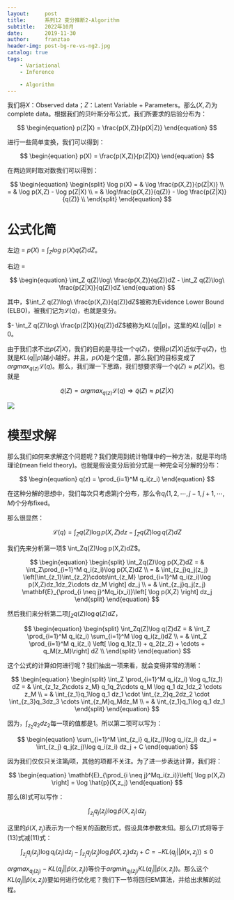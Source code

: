 ```yaml
---
layout:     post
title:      系列12 变分推断2-Algorithm
subtitle:   2022年10月
date:       2019-11-30
author:     franztao
header-img: post-bg-re-vs-ng2.jpg
catalog: true
tags:
    - Variational
    - Inference

    - Algorithm
---
```


我们将$X$：Observed data；$Z$：Latent Variable + Parameters。那么$(X,Z)$为complete data。根据我们的贝叶斯分布公式，我们所要求的后验分布为：

$$
\begin{equation}
    p(Z|X) = \frac{p(X,Z)}{p(X|Z)}
\end{equation}
$$

进行一些简单变换，我们可以得到：

$$
\begin{equation}
    p(X) = \frac{p(X,Z)}{p(Z|X)}
\end{equation}
$$

在两边同时取对数我们可以得到：

$$
\begin{equation}
    \begin{split}
        \log p(X) = & \log \frac{p(X,Z)}{p(Z|X)} \\
        = & \log p(X,Z) - \log p(Z|X) \\
        = & \log\frac{p(X,Z)}{q(Z)} - \log \frac{p(Z|X)}{q(Z)} \\
    \end{split}
\end{equation}
$$

# 公式化简

左边 = $p(X)$ = $\int_{Z}log\ p(X)q(Z)dZ$。

右边 = 

$$
\begin{equation}
    \int_Z q(Z)\log\ \frac{p(X,Z)}{q(Z)}dZ - \int_Z q(Z)\log\ \frac{p(Z|X)}{q(Z)}dZ
\end{equation}
$$

其中，$\int_Z q(Z)\log\ \frac{p(X,Z)}{q(Z)}dZ$被称为Evidence Lower Bound (ELBO)，被我们记为$\mathcal{L}(q)$，也就是变分。

$- \int_Z q(Z)\log\ \frac{p(Z|X)}{q(Z)}dZ$被称为$KL(q||p)$。这里的$KL(q||p) \geq 0$。

由于我们求不出$p(Z|X)$，我们的目的是寻找一个$q(Z)$，使得$p(Z|X)$近似于$q(Z)$，也就是$KL(q||p)$越小越好。并且，$p(X)$是个定值，那么我们的目标变成了$argmax_{q(z)}\mathcal{L}(q)$。那么，我们理一下思路，我们想要求得一个$\widetilde{q}(Z) \approx p(Z|X)$。也就是

$$
\begin{equation}
    \widetilde{q}(Z) = argmax_{q(z)} \mathcal{L}(q) \Rightarrow \widetilde{q}(Z) \approx p(Z|X)
\end{equation}
$$

![](C:\Users\franztao\AppData\Roaming\marktext\images\2022-12-18-19-26-38-image.png)

# 模型求解

那么我们如何来求解这个问题呢？我们使用到统计物理中的一种方法，就是平均场理论(mean field theory)。也就是假设变分后验分式是一种完全可分解的分布：

$$
\begin{equation}
    q(z) = \prod_{i=1}^M q_i(z_i)
\end{equation}
$$

在这种分解的思想中，我们每次只考虑第j个分布，那么令$q_i(1,2,\cdots,j-1,j+1,\cdots,M)$个分布fixed。

那么很显然：

$$
\begin{equation}
    \mathcal{L}(q) = \int_Zq(Z)\log p(X,Z)dz - \int_Zq(Z)\log q(Z)dZ
\end{equation}
$$

我们先来分析第一项$ \int_Zq(Z)\log p(X,Z)dZ$。

$$
\begin{equation}
    \begin{split}
        \int_Zq(Z)\log p(X,Z)dZ 
        = & \int_Z\prod_{i=1}^M q_i(z_i)\log p(X,Z)dZ \\
        = & \int_{z_j}q_j(z_j) \left[\int_{z_1}\int_{z_2}\cdots\int_{z_M} \prod_{i=1}^M q_i(z_i)\log p(X,Z)dz_1dz_2\cdots dz_M \right] dz_j \\
        = & \int_{z_j}q_j(z_j) \mathbf{E}_{\prod_{i \neq j}^Mq_i(x_i)}\left[ \log p(X,Z) \right] dz_j
    \end{split}
\end{equation}
$$

然后我们来分析第二项$\int_Zq(Z)\log q(Z)dZ$，

$$
\begin{equation}
    \begin{split}
        \int_Zq(Z)\log q(Z)dZ 
        = & \int_Z \prod_{i=1}^M q_i(z_i) \sum_{i=1}^M \log q_i(z_i)dZ \\
        = & \int_Z \prod_{i=1}^M q_i(z_i) \left[ \log q_1(z_1) + q_2(z_2) + \cdots + q_M(z_M)\right] dZ \\
    \end{split}
\end{equation}
$$

这个公式的计算如何进行呢？我们抽出一项来看，就会变得非常的清晰：

$$
\begin{equation}
    \begin{split}
        \int_Z \prod_{i=1}^M q_i(z_i) \log q_1(z_1) dZ
        = &  \int_{z_1z_2\cdots z_M} q_1q_2\cdots q_M \log q_1 dz_1dz_2 \cdots z_M \\
        = & \int_{z_1}q_1\log q_1 dz_1 \cdot \int_{z_2}q_2dz_2 \cdot \int_{z_3}q_3dz_3 \cdots \int_{z_M}q_Mdz_M \\
        = & \int_{z_1}q_1\log q_1 dz_1
    \end{split}
\end{equation}
$$

因为，$\int_{z_2}q_2dz_2$每一项的值都是1。所以第二项可以写为：

$$
\begin{equation}
    \sum_{i=1}^M \int_{z_i} q_i(z_i)\log q_i(z_i)  dz_i =  \int_{z_j} q_j(z_j)\log q_i(z_i) dz_j + C
\end{equation}
$$

因为我们仅仅只关注第$j$项，其他的项都不关注。为了进一步表达计算，我们将：

$$
\begin{equation}
    \mathbf{E}_{\prod_{i \neq j}^Mq_i(z_i)}\left[ \log p(X,Z) \right] = \log \hat{p}(X,z_j)
\end{equation}
$$

那么(8)式可以写作：

$$
\begin{equation}
    \int_{z_j}q_j(z_j) \log \hat{p}(X,z_j) dz_j
\end{equation}
$$

这里的$\hat{p}(X,z_j)$表示为一个相关的函数形式，假设具体参数未知。那么(7)式将等于(13)式减(11)式：

$$
\begin{equation}
    \int_{z_j} q_j(z_j)\log q_i(z_i) dz_j - \int_{z_j}q_j(z_j) \log \hat{p}(X,z_j) dz_j + C = -KL(q_j || \hat{p}(x,z_j)) \leq 0
\end{equation}
$$

$argmax_{q_j(z_j)}-KL(q_j || \hat{p}(x,z_j))$等价于$argmin_{q_j(z_j)}KL(q_j || \hat{p}(x,z_j))$。那么这个$KL(q_j || \hat{p}(x,z_j))$要如何进行优化呢？我们下一节将回归EM算法，并给出求解的过程。
